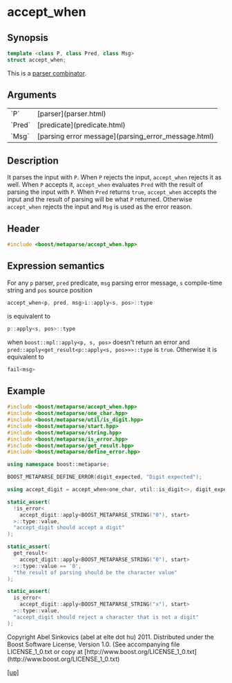 # accept_when

## Synopsis

```cpp
template <class P, class Pred, class Msg>
struct accept_when;
```

This is a [parser combinator](parser_combinator.html).

## Arguments

<table cellpadding='0' cellspacing='0'>
  <tr>
    <td>`P`</td>
    <td>[parser](parser.html)</td>
  </tr>
  <tr>
    <td>`Pred`</td>
    <td>[predicate](predicate.html)</td>
  </tr>
  <tr>
    <td>`Msg`</td>
    <td>[parsing error message](parsing_error_message.html)</td>
  </tr>
</table>

## Description

It parses the input with `P`. When `P` rejects the input, `accept_when` rejects
it as well. When `P` accepts it, `accept_when` evaluates `Pred` with the result
of parsing the input with `P`. When `Pred` returns `true`, `accept_when` accepts
the input and the result of parsing will be what `P` returned. Otherwise
`accept_when` rejects the input and `Msg` is used as the error reason.

## Header

```cpp
#include <boost/metaparse/accept_when.hpp>
```

## Expression semantics

For any `p` parser, `pred` predicate, `msg` parsing error message, `s`
compile-time string and `pos` source position

```cpp
accept_when<p, pred, msg>i::apply<s, pos>::type
```

is equivalent to

```cpp
p::apply<s, pos>::type
```

when `boost::mpl::apply<p, s, pos>` doesn't return an error and
`pred::apply<get_result<p::apply<s, pos>>>::type` is `true`. Otherwise it is
equivalent to

```cpp
fail<msg>
```

## Example

```cpp
#include <boost/metaparse/accept_when.hpp>
#include <boost/metaparse/one_char.hpp>
#include <boost/metaparse/util/is_digit.hpp>
#include <boost/metaparse/start.hpp>
#include <boost/metaparse/string.hpp>
#include <boost/metaparse/is_error.hpp>
#include <boost/metaparse/get_result.hpp>
#include <boost/metaparse/define_error.hpp>

using namespace boost::metaparse;

BOOST_METAPARSE_DEFINE_ERROR(digit_expected, "Digit expected");

using accept_digit = accept_when<one_char, util::is_digit<>, digit_expected>;

static_assert(
  !is_error<
    accept_digit::apply<BOOST_METAPARSE_STRING("0"), start>
  >::type::value,
  "accept_digit should accept a digit"
);

static_assert(
  get_result<
    accept_digit::apply<BOOST_METAPARSE_STRING("0"), start>
  >::type::value == '0',
  "the result of parsing should be the character value"
);

static_assert(
  is_error<
    accept_digit::apply<BOOST_METAPARSE_STRING("x"), start>
  >::type::value,
  "accept_digit should reject a character that is not a digit"
);
```

<p class="copyright">
Copyright Abel Sinkovics (abel at elte dot hu) 2011.
Distributed under the Boost Software License, Version 1.0.
(See accompanying file LICENSE_1_0.txt or copy at
[http://www.boost.org/LICENSE_1_0.txt](http://www.boost.org/LICENSE_1_0.txt)
</p>

[[up]](reference.html)

